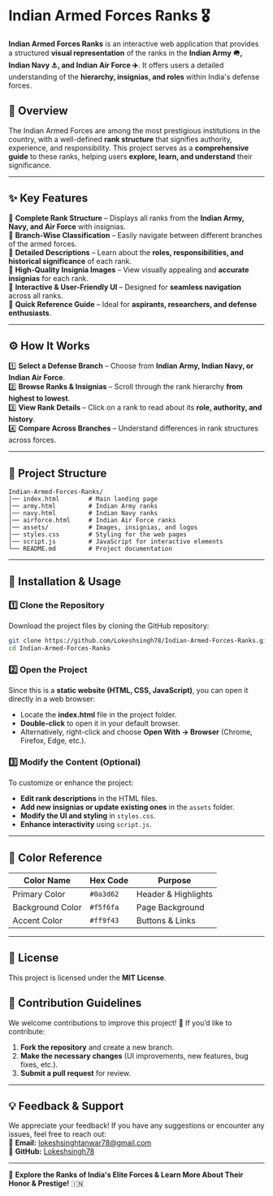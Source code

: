 # Indian Armed Forces Ranks 🎖️  

**Indian Armed Forces Ranks** is an interactive web application that provides a structured **visual representation** of the ranks in the **Indian Army 🪖, Indian Navy ⚓, and Indian Air Force ✈️**. It offers users a detailed understanding of the **hierarchy, insignias, and roles** within India's defense forces.  

## 📌 Overview  
The Indian Armed Forces are among the most prestigious institutions in the country, with a well-defined **rank structure** that signifies authority, experience, and responsibility. This project serves as a **comprehensive guide** to these ranks, helping users **explore, learn, and understand** their significance.  

---

## ✨ Key Features  
🔹 **Complete Rank Structure** – Displays all ranks from the **Indian Army, Navy, and Air Force** with insignias.  
🔹 **Branch-Wise Classification** – Easily navigate between different branches of the armed forces.  
🔹 **Detailed Descriptions** – Learn about the **roles, responsibilities, and historical significance** of each rank.  
🔹 **High-Quality Insignia Images** – View visually appealing and **accurate insignias** for each rank.  
🔹 **Interactive & User-Friendly UI** – Designed for **seamless navigation** across all ranks.  
🔹 **Quick Reference Guide** – Ideal for **aspirants, researchers, and defense enthusiasts**.  

---

## ⚙️ How It Works  
1️⃣ **Select a Defense Branch** – Choose from **Indian Army, Indian Navy, or Indian Air Force**.  
2️⃣ **Browse Ranks & Insignias** – Scroll through the rank hierarchy **from highest to lowest**.  
3️⃣ **View Rank Details** – Click on a rank to read about its **role, authority, and history**.  
4️⃣ **Compare Across Branches** – Understand differences in rank structures across forces.  

---

## 📂 Project Structure  
```
Indian-Armed-Forces-Ranks/
│── index.html        # Main landing page  
│── army.html         # Indian Army ranks  
│── navy.html         # Indian Navy ranks  
│── airforce.html     # Indian Air Force ranks  
│── assets/           # Images, insignias, and logos  
│── styles.css        # Styling for the web pages  
│── script.js         # JavaScript for interactive elements  
└── README.md         # Project documentation  
```

---

## 🚀 Installation & Usage  

### 1️⃣ Clone the Repository  
Download the project files by cloning the GitHub repository:  
```bash
git clone https://github.com/Lokeshsingh78/Indian-Armed-Forces-Ranks.git
cd Indian-Armed-Forces-Ranks
```

### 2️⃣ Open the Project  
Since this is a **static website (HTML, CSS, JavaScript)**, you can open it directly in a web browser:  
- Locate the **index.html** file in the project folder.  
- **Double-click** to open it in your default browser.  
- Alternatively, right-click and choose **Open With → Browser** (Chrome, Firefox, Edge, etc.).  

### 3️⃣ Modify the Content (Optional)  
To customize or enhance the project:  
- **Edit rank descriptions** in the HTML files.  
- **Add new insignias or update existing ones** in the `assets` folder.  
- **Modify the UI and styling** in `styles.css`.  
- **Enhance interactivity** using `script.js`.  

---

## 🎨 Color Reference  
| **Color Name**     | **Hex Code**  | Purpose |  
|-------------------|-------------|----------|  
| Primary Color    | `#0a3d62`   | Header & Highlights |  
| Background Color | `#f5f6fa`   | Page Background |  
| Accent Color     | `#ff9f43`   | Buttons & Links |  

---

## 📜 License  
This project is licensed under the **MIT License**.  

## 🤝 Contribution Guidelines  
We welcome contributions to improve this project! 🚀 If you’d like to contribute:  
1. **Fork the repository** and create a new branch.  
2. **Make the necessary changes** (UI improvements, new features, bug fixes, etc.).  
3. **Submit a pull request** for review.  

---

## 💡 Feedback & Support  
We appreciate your feedback! If you have any suggestions or encounter any issues, feel free to reach out:  
📧 **Email:** [lokeshsinghtanwar78@gmail.com](mailto:lokeshsinghtanwar78@gmail.com)  
🐙 **GitHub:** [Lokeshsingh78](https://github.com/Lokeshsingh78)  

---

🚀 **Explore the Ranks of India's Elite Forces & Learn More About Their Honor & Prestige!** 🇮🇳  
